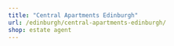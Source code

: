 ```yaml
---
title: "Central Apartments Edinburgh"
url: /edinburgh/central-apartments-edinburgh/
shop: estate agent
---
```


